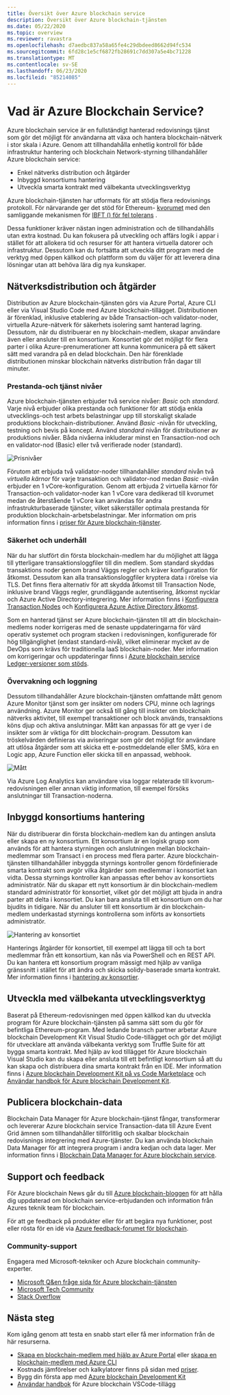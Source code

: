 ```yaml
---
title: Översikt över Azure blockchain service
description: Översikt över Azure blockchain-tjänsten
ms.date: 05/22/2020
ms.topic: overview
ms.reviewer: ravastra
ms.openlocfilehash: d7aedbc837a58a65fe4c29dbdeed8662d94fc534
ms.sourcegitcommit: 6fd28c1e5cf6872fb28691c7dd307a5e4bc71228
ms.translationtype: MT
ms.contentlocale: sv-SE
ms.lasthandoff: 06/23/2020
ms.locfileid: "85214085"
---
```

# <a name="what-is-azure-blockchain-service"></a>Vad är Azure Blockchain Service?

Azure blockchain service är en fullständigt hanterad redovisnings tjänst som gör det möjligt för användarna att växa och hantera blockchain-nätverk i stor skala i Azure. Genom att tillhandahålla enhetlig kontroll för både infrastruktur hantering och blockchain Network-styrning tillhandahåller Azure blockchain service:

* Enkel nätverks distribution och åtgärder
* Inbyggd konsortiums hantering
* Utveckla smarta kontrakt med välbekanta utvecklingsverktyg

Azure blockchain-tjänsten har utformats för att stödja flera redovisnings protokoll. För närvarande ger det stöd för Ethereum- [kvorumet](https://www.goquorum.com/) med den samliggande mekanismen för [IBFT () för fel tolerans](https://github.com/jpmorganchase/quorum/wiki/Quorum-Consensus) .

Dessa funktioner kräver nästan ingen administration och de tillhandahålls utan extra kostnad. Du kan fokusera på utveckling och affärs logik i appar i stället för att allokera tid och resurser för att hantera virtuella datorer och infrastruktur. Dessutom kan du fortsätta att utveckla ditt program med de verktyg med öppen källkod och plattform som du väljer för att leverera dina lösningar utan att behöva lära dig nya kunskaper.

## <a name="network-deployment-and-operations"></a>Nätverksdistribution och åtgärder

Distribution av Azure blockchain-tjänsten görs via Azure Portal, Azure CLI eller via Visual Studio Code med Azure blockchain-tillägget. Distributionen är förenklad, inklusive etablering av både Transaction-och validator-noder, virtuella Azure-nätverk för säkerhets isolering samt hanterad lagring.  Dessutom, när du distribuerar en ny blockchain-medlem, skapar användare även eller ansluter till en konsortium.  Konsortiet gör det möjligt för flera parter i olika Azure-prenumerationer att kunna kommunicera på ett säkert sätt med varandra på en delad blockchain.  Den här förenklade distributionen minskar blockchain nätverks distribution från dagar till minuter.

### <a name="performance-and-service-tiers"></a>Prestanda-och tjänst nivåer

Azure blockchain-tjänsten erbjuder två service nivåer: *Basic* och *standard*. Varje nivå erbjuder olika prestanda och funktioner för att stödja enkla utvecklings-och test arbets belastningar upp till storskaligt skalade produktions blockchain-distributioner. Använd *Basic* -nivån för utveckling, testning och bevis på koncept. Använd *standard* nivån för distributioner av produktions nivåer. Båda nivåerna inkluderar minst en Transaction-nod och en validator-nod (Basic) eller två verifierade noder (standard). 

![Prisnivåer](./media/overview/pricing-tiers.png)

Förutom att erbjuda två validator-noder tillhandahåller *standard* nivån två *virtuella kärnor* för varje transaktion och validator-nod medan *Basic* -nivån erbjuder en 1 vCore-konfiguration.  Genom att erbjuda 2 virtuella kärnor för Transaction-och validator-noder kan 1 vCore vara dedikerad till kvorumet medan de återstående 1 vCore kan användas för andra infrastrukturbaserade tjänster, vilket säkerställer optimala prestanda för produktion blockchain-arbetsbelastningar. Mer information om pris information finns i [priser för Azure blockchain-tjänster](https://azure.microsoft.com/pricing/details/blockchain-service).

### <a name="security-and-maintenance"></a>Säkerhet och underhåll

När du har slutfört din första blockchain-medlem har du möjlighet att lägga till ytterligare transaktionsloggfiler till din medlem.  Som standard skyddas transaktions noder genom brand Väggs regler och kräver konfiguration för åtkomst.  Dessutom kan alla transaktionsloggfiler kryptera data i rörelse via TLS.  Det finns flera alternativ för att skydda åtkomst till Transaction Node, inklusive brand Väggs regler, grundläggande autentisering, åtkomst nycklar och Azure Active Directory-integrering. Mer information finns i [Konfigurera Transaction Nodes](configure-transaction-nodes.md) och [Konfigurera Azure Active Directory åtkomst](configure-aad.md).

Som en hanterad tjänst ser Azure blockchain-tjänsten till att din blockchain-medlems noder korrigeras med de senaste uppdateringarna för värd operativ systemet och program stacken i redovisningen, konfigurerade för hög tillgänglighet (endast standard-nivå), vilket eliminerar mycket av de DevOps som krävs för traditionella IaaS blockchain-noder.  Mer information om korrigeringar och uppdateringar finns i [Azure blockchain service Ledger-versioner som stöds](ledger-versions.md).

### <a name="monitoring-and-logging"></a>Övervakning och loggning

Dessutom tillhandahåller Azure blockchain-tjänsten omfattande mått genom Azure Monitor tjänst som ger insikter om noders CPU, minne och lagrings användning.  Azure Monitor ger också till gång till insikter om blockchain nätverks aktivitet, till exempel transaktioner och block används, transaktions köns djup och aktiva anslutningar.  Mått kan anpassas för att ge vyer i de insikter som är viktiga för ditt blockchain-program.  Dessutom kan tröskelvärden definieras via aviseringar som gör det möjligt för användare att utlösa åtgärder som att skicka ett e-postmeddelande eller SMS, köra en Logic app, Azure Function eller skicka till en anpassad, webhook.

![Mått](./media/overview/metrics.png)

Via Azure Log Analytics kan användare visa loggar relaterade till kvorum-redovisningen eller annan viktig information, till exempel försöks anslutningar till Transaction-noderna.

## <a name="built-in-consortium-management"></a>Inbyggd konsortiums hantering

När du distribuerar din första blockchain-medlem kan du antingen ansluta eller skapa en ny konsortium.  Ett konsortium är en logisk grupp som används för att hantera styrningen och anslutningen mellan blockchain-medlemmar som Transact i en process med flera parter.  Azure blockchain-tjänsten tillhandahåller inbyggda styrnings kontroller genom fördefinierade smarta kontrakt som avgör vilka åtgärder som medlemmar i konsortiet kan vidta.  Dessa styrnings kontroller kan anpassas efter behov av konsortiets administratör. När du skapar ett nytt konsortium är din blockchain-medlem standard administratör för konsortiet, vilket gör det möjligt att bjuda in andra parter att delta i konsortiet.  Du kan bara ansluta till ett konsortium om du har bjudits in tidigare.  När du ansluter till ett konsortium är din blockchain-medlem underkastad styrnings kontrollerna som införts av konsortiets administratör.

![Hantering av konsortiet](./media/overview/consortium.png)

Hanterings åtgärder för konsortiet, till exempel att lägga till och ta bort medlemmar från ett konsortium, kan nås via PowerShell och en REST API. Du kan hantera ett konsortium program mässigt med hjälp av vanliga gränssnitt i stället för att ändra och skicka solidy-baserade smarta kontrakt. Mer information finns i [hantering av konsortier](consortium.md).

## <a name="develop-using-familiar-development-tools"></a>Utveckla med välbekanta utvecklingsverktyg

Baserat på Ethereum-redovisningen med öppen källkod kan du utveckla program för Azure blockchain-tjänsten på samma sätt som du gör för befintliga Ethereum-program. Med ledande bransch partner arbetar Azure blockchain Development Kit Visual Studio Code-tillägget och gör det möjligt för utvecklare att använda välbekanta verktyg som Truffle Suite för att bygga smarta kontrakt. Med hjälp av kod tillägget för Azure blockchain Visual Studio kan du skapa eller ansluta till ett befintligt konsortium så att du kan skapa och distribuera dina smarta kontrakt från en IDE. Mer information finns i [Azure blockchain Development Kit på vs Code Marketplace](https://aka.ms/vscodebcextension) och [Användar handbok för Azure blockchain Development Kit](https://aka.ms/vscodebcextensionwiki).

## <a name="publish-blockchain-data"></a>Publicera blockchain-data

Blockchain Data Manager för Azure blockchain-tjänst fångar, transformerar och levererar Azure blockchain service Transaction-data till Azure Event Grid ämnen som tillhandahåller tillförlitlig och skalbar blockchain redovisnings integrering med Azure-tjänster. Du kan använda blockchain Data Manager för att integrera program i andra kedjan och data lager. Mer information finns i [Blockchain Data Manager for Azure blockchain service](data-manager.md).

## <a name="support-and-feedback"></a>Support och feedback

För Azure blockchain News går du till [Azure blockchain-bloggen](https://azure.microsoft.com/blog/topics/blockchain/) för att hålla dig uppdaterad om blockchain service-erbjudanden och information från Azures teknik team för blockchain.

För att ge feedback på produkter eller för att begära nya funktioner, post eller rösta för en idé via [Azure feedback-forumet för blockchain](https://aka.ms/blockchainuservoice).

### <a name="community-support"></a>Community-support

Engagera med Microsoft-tekniker och Azure blockchain community-experter.

* [Microsoft Q&en fråge sida för Azure blockchain-tjänsten](https://docs.microsoft.com/answers/topics/azure-blockchain-service.html)
* [Microsoft Tech Community](https://techcommunity.microsoft.com/t5/Blockchain/bd-p/AzureBlockchain)
* [Stack Overflow](https://stackoverflow.com/questions/tagged/AzureBlockchainService)

## <a name="next-steps"></a>Nästa steg

Kom igång genom att testa en snabb start eller få mer information från de här resurserna.
* [Skapa en blockchain-medlem med hjälp av Azure Portal](create-member.md) eller [skapa en blockchain-medlem med Azure CLI](create-member-cli.md)
* Kostnads jämförelser och kalkylatorer finns på sidan med [priser](https://azure.microsoft.com/pricing/details/blockchain-service).
* Bygg din första app med [Azure blockchain Development Kit](https://github.com/Azure-Samples/blockchain-devkit)
* [Användar handbok](https://github.com/Microsoft/vscode-azure-blockchain-ethereum/wiki) för Azure blockchain VSCode-tillägg
